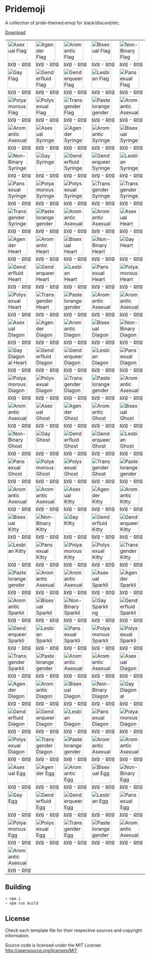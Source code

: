 Pridemoji
=========

A collection of pride-themed emoji for slack/discord/etc.

[Download](https://github.com/Tschrock/pridemoji/releases/latest/download/pridemoji.zip)

<!-- EMOJIGRID -->
| | | | | |
|-|-|-|-|-|
|<img src="https://pridemoji.cp3.es//png/ace-flag.png" height="64" title="Asexual Flag"/><br/> [svg](https://pridemoji.cp3.es//svg/ace-flag.svg) - [png](https://pridemoji.cp3.es//png/ace-flag.png)|<img src="https://pridemoji.cp3.es//png/agender-flag.png" height="64" title="Agender Flag"/><br/> [svg](https://pridemoji.cp3.es//svg/agender-flag.svg) - [png](https://pridemoji.cp3.es//png/agender-flag.png)|<img src="https://pridemoji.cp3.es//png/aro-flag.png" height="64" title="Aromantic Flag"/><br/> [svg](https://pridemoji.cp3.es//svg/aro-flag.svg) - [png](https://pridemoji.cp3.es//png/aro-flag.png)|<img src="https://pridemoji.cp3.es//png/bi-flag.png" height="64" title="Bisexual Flag"/><br/> [svg](https://pridemoji.cp3.es//svg/bi-flag.svg) - [png](https://pridemoji.cp3.es//png/bi-flag.png)|<img src="https://pridemoji.cp3.es//png/enby-flag.png" height="64" title="Non-Binary Flag"/><br/> [svg](https://pridemoji.cp3.es//svg/enby-flag.svg) - [png](https://pridemoji.cp3.es//png/enby-flag.png)|
|<img src="https://pridemoji.cp3.es//png/gay-flag.png" height="64" title="Gay Flag"/><br/> [svg](https://pridemoji.cp3.es//svg/gay-flag.svg) - [png](https://pridemoji.cp3.es//png/gay-flag.png)|<img src="https://pridemoji.cp3.es//png/fluid-flag.png" height="64" title="Genderfluid Flag"/><br/> [svg](https://pridemoji.cp3.es//svg/fluid-flag.svg) - [png](https://pridemoji.cp3.es//png/fluid-flag.png)|<img src="https://pridemoji.cp3.es//png/genderqueer-flag.png" height="64" title="Genderqueer Flag"/><br/> [svg](https://pridemoji.cp3.es//svg/genderqueer-flag.svg) - [png](https://pridemoji.cp3.es//png/genderqueer-flag.png)|<img src="https://pridemoji.cp3.es//png/lesbian-flag.png" height="64" title="Lesbian Flag"/><br/> [svg](https://pridemoji.cp3.es//svg/lesbian-flag.svg) - [png](https://pridemoji.cp3.es//png/lesbian-flag.png)|<img src="https://pridemoji.cp3.es//png/pan-flag.png" height="64" title="Pansexual Flag"/><br/> [svg](https://pridemoji.cp3.es//svg/pan-flag.svg) - [png](https://pridemoji.cp3.es//png/pan-flag.png)|
|<img src="https://pridemoji.cp3.es//png/polyamorous-flag.png" height="64" title="Polyamorous Flag"/><br/> [svg](https://pridemoji.cp3.es//svg/polyamorous-flag.svg) - [png](https://pridemoji.cp3.es//png/polyamorous-flag.png)|<img src="https://pridemoji.cp3.es//png/polysexual-flag.png" height="64" title="Polysexual Flag"/><br/> [svg](https://pridemoji.cp3.es//svg/polysexual-flag.svg) - [png](https://pridemoji.cp3.es//png/polysexual-flag.png)|<img src="https://pridemoji.cp3.es//png/trans-flag.png" height="64" title="Transgender Flag"/><br/> [svg](https://pridemoji.cp3.es//svg/trans-flag.svg) - [png](https://pridemoji.cp3.es//png/trans-flag.png)|<img src="https://pridemoji.cp3.es//png/pastelorangegender-flag.png" height="64" title="Pastelorangegender Flag"/><br/> [svg](https://pridemoji.cp3.es//svg/pastelorangegender-flag.svg) - [png](https://pridemoji.cp3.es//png/pastelorangegender-flag.png)|<img src="https://pridemoji.cp3.es//png/aroace-flag.png" height="64" title="Aromantic Asexual Flag"/><br/> [svg](https://pridemoji.cp3.es//svg/aroace-flag.svg) - [png](https://pridemoji.cp3.es//png/aroace-flag.png)|
|<img src="https://pridemoji.cp3.es//png/aroace-alt-flag.png" height="64" title="Aromantic Asexual Flag (Alt)"/><br/> [svg](https://pridemoji.cp3.es//svg/aroace-alt-flag.svg) - [png](https://pridemoji.cp3.es//png/aroace-alt-flag.png)|<img src="https://pridemoji.cp3.es//png/ace-syringe.png" height="64" title="Asexual Syringe"/><br/> [svg](https://pridemoji.cp3.es//svg/ace-syringe.svg) - [png](https://pridemoji.cp3.es//png/ace-syringe.png)|<img src="https://pridemoji.cp3.es//png/agender-syringe.png" height="64" title="Agender Syringe"/><br/> [svg](https://pridemoji.cp3.es//svg/agender-syringe.svg) - [png](https://pridemoji.cp3.es//png/agender-syringe.png)|<img src="https://pridemoji.cp3.es//png/aro-syringe.png" height="64" title="Aromantic Syringe"/><br/> [svg](https://pridemoji.cp3.es//svg/aro-syringe.svg) - [png](https://pridemoji.cp3.es//png/aro-syringe.png)|<img src="https://pridemoji.cp3.es//png/bi-syringe.png" height="64" title="Bisexual Syringe"/><br/> [svg](https://pridemoji.cp3.es//svg/bi-syringe.svg) - [png](https://pridemoji.cp3.es//png/bi-syringe.png)|
|<img src="https://pridemoji.cp3.es//png/enby-syringe.png" height="64" title="Non-Binary Syringe"/><br/> [svg](https://pridemoji.cp3.es//svg/enby-syringe.svg) - [png](https://pridemoji.cp3.es//png/enby-syringe.png)|<img src="https://pridemoji.cp3.es//png/gay-syringe.png" height="64" title="Gay Syringe"/><br/> [svg](https://pridemoji.cp3.es//svg/gay-syringe.svg) - [png](https://pridemoji.cp3.es//png/gay-syringe.png)|<img src="https://pridemoji.cp3.es//png/fluid-syringe.png" height="64" title="Genderfluid Syringe"/><br/> [svg](https://pridemoji.cp3.es//svg/fluid-syringe.svg) - [png](https://pridemoji.cp3.es//png/fluid-syringe.png)|<img src="https://pridemoji.cp3.es//png/genderqueer-syringe.png" height="64" title="Genderqueer Syringe"/><br/> [svg](https://pridemoji.cp3.es//svg/genderqueer-syringe.svg) - [png](https://pridemoji.cp3.es//png/genderqueer-syringe.png)|<img src="https://pridemoji.cp3.es//png/lesbian-syringe.png" height="64" title="Lesbian Syringe"/><br/> [svg](https://pridemoji.cp3.es//svg/lesbian-syringe.svg) - [png](https://pridemoji.cp3.es//png/lesbian-syringe.png)|
|<img src="https://pridemoji.cp3.es//png/pan-syringe.png" height="64" title="Pansexual Syringe"/><br/> [svg](https://pridemoji.cp3.es//svg/pan-syringe.svg) - [png](https://pridemoji.cp3.es//png/pan-syringe.png)|<img src="https://pridemoji.cp3.es//png/polyamorous-syringe.png" height="64" title="Polyamorous Syringe"/><br/> [svg](https://pridemoji.cp3.es//svg/polyamorous-syringe.svg) - [png](https://pridemoji.cp3.es//png/polyamorous-syringe.png)|<img src="https://pridemoji.cp3.es//png/polysexual-syringe.png" height="64" title="Polysexual Syringe"/><br/> [svg](https://pridemoji.cp3.es//svg/polysexual-syringe.svg) - [png](https://pridemoji.cp3.es//png/polysexual-syringe.png)|<img src="https://pridemoji.cp3.es//png/trans-syringe.png" height="64" title="Transgender Syringe"/><br/> [svg](https://pridemoji.cp3.es//svg/trans-syringe.svg) - [png](https://pridemoji.cp3.es//png/trans-syringe.png)|<img src="https://pridemoji.cp3.es//png/trans-blue-syringe.png" height="64" title="Transgender Syringe (Blue)"/><br/> [svg](https://pridemoji.cp3.es//svg/trans-blue-syringe.svg) - [png](https://pridemoji.cp3.es//png/trans-blue-syringe.png)|
|<img src="https://pridemoji.cp3.es//png/trans-pink-syringe.png" height="64" title="Transgender Syringe (Pink)"/><br/> [svg](https://pridemoji.cp3.es//svg/trans-pink-syringe.svg) - [png](https://pridemoji.cp3.es//png/trans-pink-syringe.png)|<img src="https://pridemoji.cp3.es//png/pastelorangegender-syringe.png" height="64" title="Pastelorangegender Syringe"/><br/> [svg](https://pridemoji.cp3.es//svg/pastelorangegender-syringe.svg) - [png](https://pridemoji.cp3.es//png/pastelorangegender-syringe.png)|<img src="https://pridemoji.cp3.es//png/aroace-syringe.png" height="64" title="Aromantic Asexual Syringe"/><br/> [svg](https://pridemoji.cp3.es//svg/aroace-syringe.svg) - [png](https://pridemoji.cp3.es//png/aroace-syringe.png)|<img src="https://pridemoji.cp3.es//png/aroace-alt-syringe.png" height="64" title="Aromantic Asexual Syringe (Alt)"/><br/> [svg](https://pridemoji.cp3.es//svg/aroace-alt-syringe.svg) - [png](https://pridemoji.cp3.es//png/aroace-alt-syringe.png)|<img src="https://pridemoji.cp3.es//png/ace-heart.png" height="64" title="Asexual Heart"/><br/> [svg](https://pridemoji.cp3.es//svg/ace-heart.svg) - [png](https://pridemoji.cp3.es//png/ace-heart.png)|
|<img src="https://pridemoji.cp3.es//png/agender-heart.png" height="64" title="Agender Heart"/><br/> [svg](https://pridemoji.cp3.es//svg/agender-heart.svg) - [png](https://pridemoji.cp3.es//png/agender-heart.png)|<img src="https://pridemoji.cp3.es//png/aro-heart.png" height="64" title="Aromantic Heart"/><br/> [svg](https://pridemoji.cp3.es//svg/aro-heart.svg) - [png](https://pridemoji.cp3.es//png/aro-heart.png)|<img src="https://pridemoji.cp3.es//png/bi-heart.png" height="64" title="Bisexual Heart"/><br/> [svg](https://pridemoji.cp3.es//svg/bi-heart.svg) - [png](https://pridemoji.cp3.es//png/bi-heart.png)|<img src="https://pridemoji.cp3.es//png/enby-heart.png" height="64" title="Non-Binary Heart"/><br/> [svg](https://pridemoji.cp3.es//svg/enby-heart.svg) - [png](https://pridemoji.cp3.es//png/enby-heart.png)|<img src="https://pridemoji.cp3.es//png/gay-heart.png" height="64" title="Gay Heart"/><br/> [svg](https://pridemoji.cp3.es//svg/gay-heart.svg) - [png](https://pridemoji.cp3.es//png/gay-heart.png)|
|<img src="https://pridemoji.cp3.es//png/fluid-heart.png" height="64" title="Genderfluid Heart"/><br/> [svg](https://pridemoji.cp3.es//svg/fluid-heart.svg) - [png](https://pridemoji.cp3.es//png/fluid-heart.png)|<img src="https://pridemoji.cp3.es//png/genderqueer-heart.png" height="64" title="Genderqueer Heart"/><br/> [svg](https://pridemoji.cp3.es//svg/genderqueer-heart.svg) - [png](https://pridemoji.cp3.es//png/genderqueer-heart.png)|<img src="https://pridemoji.cp3.es//png/lesbian-heart.png" height="64" title="Lesbian Heart"/><br/> [svg](https://pridemoji.cp3.es//svg/lesbian-heart.svg) - [png](https://pridemoji.cp3.es//png/lesbian-heart.png)|<img src="https://pridemoji.cp3.es//png/pan-heart.png" height="64" title="Pansexual Heart"/><br/> [svg](https://pridemoji.cp3.es//svg/pan-heart.svg) - [png](https://pridemoji.cp3.es//png/pan-heart.png)|<img src="https://pridemoji.cp3.es//png/polyamorous-heart.png" height="64" title="Polyamorous Heart"/><br/> [svg](https://pridemoji.cp3.es//svg/polyamorous-heart.svg) - [png](https://pridemoji.cp3.es//png/polyamorous-heart.png)|
|<img src="https://pridemoji.cp3.es//png/polysexual-heart.png" height="64" title="Polysexual Heart"/><br/> [svg](https://pridemoji.cp3.es//svg/polysexual-heart.svg) - [png](https://pridemoji.cp3.es//png/polysexual-heart.png)|<img src="https://pridemoji.cp3.es//png/trans-heart.png" height="64" title="Transgender Heart"/><br/> [svg](https://pridemoji.cp3.es//svg/trans-heart.svg) - [png](https://pridemoji.cp3.es//png/trans-heart.png)|<img src="https://pridemoji.cp3.es//png/pastelorangegender-heart.png" height="64" title="Pastelorangegender Heart"/><br/> [svg](https://pridemoji.cp3.es//svg/pastelorangegender-heart.svg) - [png](https://pridemoji.cp3.es//png/pastelorangegender-heart.png)|<img src="https://pridemoji.cp3.es//png/aroace-heart.png" height="64" title="Aromantic Asexual Heart"/><br/> [svg](https://pridemoji.cp3.es//svg/aroace-heart.svg) - [png](https://pridemoji.cp3.es//png/aroace-heart.png)|<img src="https://pridemoji.cp3.es//png/aroace-alt-heart.png" height="64" title="Aromantic Asexual Heart (Alt)"/><br/> [svg](https://pridemoji.cp3.es//svg/aroace-alt-heart.svg) - [png](https://pridemoji.cp3.es//png/aroace-alt-heart.png)|
|<img src="https://pridemoji.cp3.es//png/ace-heart-d.png" height="64" title="Asexual Diagonal Heart"/><br/> [svg](https://pridemoji.cp3.es//svg/ace-heart-d.svg) - [png](https://pridemoji.cp3.es//png/ace-heart-d.png)|<img src="https://pridemoji.cp3.es//png/agender-heart-d.png" height="64" title="Agender Diagonal Heart"/><br/> [svg](https://pridemoji.cp3.es//svg/agender-heart-d.svg) - [png](https://pridemoji.cp3.es//png/agender-heart-d.png)|<img src="https://pridemoji.cp3.es//png/aro-heart-d.png" height="64" title="Aromantic Diagonal Heart"/><br/> [svg](https://pridemoji.cp3.es//svg/aro-heart-d.svg) - [png](https://pridemoji.cp3.es//png/aro-heart-d.png)|<img src="https://pridemoji.cp3.es//png/bi-heart-d.png" height="64" title="Bisexual Diagonal Heart"/><br/> [svg](https://pridemoji.cp3.es//svg/bi-heart-d.svg) - [png](https://pridemoji.cp3.es//png/bi-heart-d.png)|<img src="https://pridemoji.cp3.es//png/enby-heart-d.png" height="64" title="Non-Binary Diagonal Heart"/><br/> [svg](https://pridemoji.cp3.es//svg/enby-heart-d.svg) - [png](https://pridemoji.cp3.es//png/enby-heart-d.png)|
|<img src="https://pridemoji.cp3.es//png/gay-heart-d.png" height="64" title="Gay Diagonal Heart"/><br/> [svg](https://pridemoji.cp3.es//svg/gay-heart-d.svg) - [png](https://pridemoji.cp3.es//png/gay-heart-d.png)|<img src="https://pridemoji.cp3.es//png/fluid-heart-d.png" height="64" title="Genderfluid Diagonal Heart"/><br/> [svg](https://pridemoji.cp3.es//svg/fluid-heart-d.svg) - [png](https://pridemoji.cp3.es//png/fluid-heart-d.png)|<img src="https://pridemoji.cp3.es//png/genderqueer-heart-d.png" height="64" title="Genderqueer Diagonal Heart"/><br/> [svg](https://pridemoji.cp3.es//svg/genderqueer-heart-d.svg) - [png](https://pridemoji.cp3.es//png/genderqueer-heart-d.png)|<img src="https://pridemoji.cp3.es//png/lesbian-heart-d.png" height="64" title="Lesbian Diagonal Heart"/><br/> [svg](https://pridemoji.cp3.es//svg/lesbian-heart-d.svg) - [png](https://pridemoji.cp3.es//png/lesbian-heart-d.png)|<img src="https://pridemoji.cp3.es//png/pan-heart-d.png" height="64" title="Pansexual Diagonal Heart"/><br/> [svg](https://pridemoji.cp3.es//svg/pan-heart-d.svg) - [png](https://pridemoji.cp3.es//png/pan-heart-d.png)|
|<img src="https://pridemoji.cp3.es//png/polyamorous-heart-d.png" height="64" title="Polyamorous Diagonal Heart"/><br/> [svg](https://pridemoji.cp3.es//svg/polyamorous-heart-d.svg) - [png](https://pridemoji.cp3.es//png/polyamorous-heart-d.png)|<img src="https://pridemoji.cp3.es//png/polysexual-heart-d.png" height="64" title="Polysexual Diagonal Heart"/><br/> [svg](https://pridemoji.cp3.es//svg/polysexual-heart-d.svg) - [png](https://pridemoji.cp3.es//png/polysexual-heart-d.png)|<img src="https://pridemoji.cp3.es//png/trans-heart-d.png" height="64" title="Transgender Diagonal Heart"/><br/> [svg](https://pridemoji.cp3.es//svg/trans-heart-d.svg) - [png](https://pridemoji.cp3.es//png/trans-heart-d.png)|<img src="https://pridemoji.cp3.es//png/pastelorangegender-heart-d.png" height="64" title="Pastelorangegender Diagonal Heart"/><br/> [svg](https://pridemoji.cp3.es//svg/pastelorangegender-heart-d.svg) - [png](https://pridemoji.cp3.es//png/pastelorangegender-heart-d.png)|<img src="https://pridemoji.cp3.es//png/aroace-heart-d.png" height="64" title="Aromantic Asexual Diagonal Heart"/><br/> [svg](https://pridemoji.cp3.es//svg/aroace-heart-d.svg) - [png](https://pridemoji.cp3.es//png/aroace-heart-d.png)|
|<img src="https://pridemoji.cp3.es//png/aroace-alt-heart-d.png" height="64" title="Aromantic Asexual Diagonal Heart (Alt)"/><br/> [svg](https://pridemoji.cp3.es//svg/aroace-alt-heart-d.svg) - [png](https://pridemoji.cp3.es//png/aroace-alt-heart-d.png)|<img src="https://pridemoji.cp3.es//png/ace-ghost.png" height="64" title="Asexual Ghost"/><br/> [svg](https://pridemoji.cp3.es//svg/ace-ghost.svg) - [png](https://pridemoji.cp3.es//png/ace-ghost.png)|<img src="https://pridemoji.cp3.es//png/agender-ghost.png" height="64" title="Agender Ghost"/><br/> [svg](https://pridemoji.cp3.es//svg/agender-ghost.svg) - [png](https://pridemoji.cp3.es//png/agender-ghost.png)|<img src="https://pridemoji.cp3.es//png/aro-ghost.png" height="64" title="Aromantic Ghost"/><br/> [svg](https://pridemoji.cp3.es//svg/aro-ghost.svg) - [png](https://pridemoji.cp3.es//png/aro-ghost.png)|<img src="https://pridemoji.cp3.es//png/bi-ghost.png" height="64" title="Bisexual Ghost"/><br/> [svg](https://pridemoji.cp3.es//svg/bi-ghost.svg) - [png](https://pridemoji.cp3.es//png/bi-ghost.png)|
|<img src="https://pridemoji.cp3.es//png/enby-ghost.png" height="64" title="Non-Binary Ghost"/><br/> [svg](https://pridemoji.cp3.es//svg/enby-ghost.svg) - [png](https://pridemoji.cp3.es//png/enby-ghost.png)|<img src="https://pridemoji.cp3.es//png/gay-ghost.png" height="64" title="Gay Ghost"/><br/> [svg](https://pridemoji.cp3.es//svg/gay-ghost.svg) - [png](https://pridemoji.cp3.es//png/gay-ghost.png)|<img src="https://pridemoji.cp3.es//png/fluid-ghost.png" height="64" title="Genderfluid Ghost"/><br/> [svg](https://pridemoji.cp3.es//svg/fluid-ghost.svg) - [png](https://pridemoji.cp3.es//png/fluid-ghost.png)|<img src="https://pridemoji.cp3.es//png/genderqueer-ghost.png" height="64" title="Genderqueer Ghost"/><br/> [svg](https://pridemoji.cp3.es//svg/genderqueer-ghost.svg) - [png](https://pridemoji.cp3.es//png/genderqueer-ghost.png)|<img src="https://pridemoji.cp3.es//png/lesbian-ghost.png" height="64" title="Lesbian Ghost"/><br/> [svg](https://pridemoji.cp3.es//svg/lesbian-ghost.svg) - [png](https://pridemoji.cp3.es//png/lesbian-ghost.png)|
|<img src="https://pridemoji.cp3.es//png/pan-ghost.png" height="64" title="Pansexual Ghost"/><br/> [svg](https://pridemoji.cp3.es//svg/pan-ghost.svg) - [png](https://pridemoji.cp3.es//png/pan-ghost.png)|<img src="https://pridemoji.cp3.es//png/polyamorous-ghost.png" height="64" title="Polyamorous Ghost"/><br/> [svg](https://pridemoji.cp3.es//svg/polyamorous-ghost.svg) - [png](https://pridemoji.cp3.es//png/polyamorous-ghost.png)|<img src="https://pridemoji.cp3.es//png/polysexual-ghost.png" height="64" title="Polysexual Ghost"/><br/> [svg](https://pridemoji.cp3.es//svg/polysexual-ghost.svg) - [png](https://pridemoji.cp3.es//png/polysexual-ghost.png)|<img src="https://pridemoji.cp3.es//png/trans-ghost.png" height="64" title="Transgender Ghost"/><br/> [svg](https://pridemoji.cp3.es//svg/trans-ghost.svg) - [png](https://pridemoji.cp3.es//png/trans-ghost.png)|<img src="https://pridemoji.cp3.es//png/pastelorangegender-ghost.png" height="64" title="Pastelorangegender Ghost"/><br/> [svg](https://pridemoji.cp3.es//svg/pastelorangegender-ghost.svg) - [png](https://pridemoji.cp3.es//png/pastelorangegender-ghost.png)|
|<img src="https://pridemoji.cp3.es//png/aroace-ghost.png" height="64" title="Aromantic Asexual Ghost"/><br/> [svg](https://pridemoji.cp3.es//svg/aroace-ghost.svg) - [png](https://pridemoji.cp3.es//png/aroace-ghost.png)|<img src="https://pridemoji.cp3.es//png/aroace-alt-ghost.png" height="64" title="Aromantic Asexual Ghost (Alt)"/><br/> [svg](https://pridemoji.cp3.es//svg/aroace-alt-ghost.svg) - [png](https://pridemoji.cp3.es//png/aroace-alt-ghost.png)|<img src="https://pridemoji.cp3.es//png/ace-cat.png" height="64" title="Asexual Kitty"/><br/> [svg](https://pridemoji.cp3.es//svg/ace-cat.svg) - [png](https://pridemoji.cp3.es//png/ace-cat.png)|<img src="https://pridemoji.cp3.es//png/agender-cat.png" height="64" title="Agender Kitty"/><br/> [svg](https://pridemoji.cp3.es//svg/agender-cat.svg) - [png](https://pridemoji.cp3.es//png/agender-cat.png)|<img src="https://pridemoji.cp3.es//png/aro-cat.png" height="64" title="Aromantic Kitty"/><br/> [svg](https://pridemoji.cp3.es//svg/aro-cat.svg) - [png](https://pridemoji.cp3.es//png/aro-cat.png)|
|<img src="https://pridemoji.cp3.es//png/bi-cat.png" height="64" title="Bisexual Kitty"/><br/> [svg](https://pridemoji.cp3.es//svg/bi-cat.svg) - [png](https://pridemoji.cp3.es//png/bi-cat.png)|<img src="https://pridemoji.cp3.es//png/enby-cat.png" height="64" title="Non-Binary Kitty"/><br/> [svg](https://pridemoji.cp3.es//svg/enby-cat.svg) - [png](https://pridemoji.cp3.es//png/enby-cat.png)|<img src="https://pridemoji.cp3.es//png/gay-cat.png" height="64" title="Gay Kitty"/><br/> [svg](https://pridemoji.cp3.es//svg/gay-cat.svg) - [png](https://pridemoji.cp3.es//png/gay-cat.png)|<img src="https://pridemoji.cp3.es//png/fluid-cat.png" height="64" title="Genderfluid Kitty"/><br/> [svg](https://pridemoji.cp3.es//svg/fluid-cat.svg) - [png](https://pridemoji.cp3.es//png/fluid-cat.png)|<img src="https://pridemoji.cp3.es//png/genderqueer-cat.png" height="64" title="Genderqueer Kitty"/><br/> [svg](https://pridemoji.cp3.es//svg/genderqueer-cat.svg) - [png](https://pridemoji.cp3.es//png/genderqueer-cat.png)|
|<img src="https://pridemoji.cp3.es//png/lesbian-cat.png" height="64" title="Lesbian Kitty"/><br/> [svg](https://pridemoji.cp3.es//svg/lesbian-cat.svg) - [png](https://pridemoji.cp3.es//png/lesbian-cat.png)|<img src="https://pridemoji.cp3.es//png/pan-cat.png" height="64" title="Pansexual Kitty"/><br/> [svg](https://pridemoji.cp3.es//svg/pan-cat.svg) - [png](https://pridemoji.cp3.es//png/pan-cat.png)|<img src="https://pridemoji.cp3.es//png/polyamorous-cat.png" height="64" title="Polyamorous Kitty"/><br/> [svg](https://pridemoji.cp3.es//svg/polyamorous-cat.svg) - [png](https://pridemoji.cp3.es//png/polyamorous-cat.png)|<img src="https://pridemoji.cp3.es//png/polysexual-cat.png" height="64" title="Polysexual Kitty"/><br/> [svg](https://pridemoji.cp3.es//svg/polysexual-cat.svg) - [png](https://pridemoji.cp3.es//png/polysexual-cat.png)|<img src="https://pridemoji.cp3.es//png/trans-cat.png" height="64" title="Transgender Kitty"/><br/> [svg](https://pridemoji.cp3.es//svg/trans-cat.svg) - [png](https://pridemoji.cp3.es//png/trans-cat.png)|
|<img src="https://pridemoji.cp3.es//png/pastelorangegender-cat.png" height="64" title="Pastelorangegender Kitty"/><br/> [svg](https://pridemoji.cp3.es//svg/pastelorangegender-cat.svg) - [png](https://pridemoji.cp3.es//png/pastelorangegender-cat.png)|<img src="https://pridemoji.cp3.es//png/aroace-cat.png" height="64" title="Aromantic Asexual Kitty"/><br/> [svg](https://pridemoji.cp3.es//svg/aroace-cat.svg) - [png](https://pridemoji.cp3.es//png/aroace-cat.png)|<img src="https://pridemoji.cp3.es//png/aroace-alt-cat.png" height="64" title="Aromantic Asexual Kitty (Alt)"/><br/> [svg](https://pridemoji.cp3.es//svg/aroace-alt-cat.svg) - [png](https://pridemoji.cp3.es//png/aroace-alt-cat.png)|<img src="https://pridemoji.cp3.es//png/ace-sparkling-heart.png" height="64" title="Asexual Sparkling Heart"/><br/> [svg](https://pridemoji.cp3.es//svg/ace-sparkling-heart.svg) - [png](https://pridemoji.cp3.es//png/ace-sparkling-heart.png)|<img src="https://pridemoji.cp3.es//png/agender-sparkling-heart.png" height="64" title="Agender Sparkling Heart"/><br/> [svg](https://pridemoji.cp3.es//svg/agender-sparkling-heart.svg) - [png](https://pridemoji.cp3.es//png/agender-sparkling-heart.png)|
|<img src="https://pridemoji.cp3.es//png/aro-sparkling-heart.png" height="64" title="Aromantic Sparkling Heart"/><br/> [svg](https://pridemoji.cp3.es//svg/aro-sparkling-heart.svg) - [png](https://pridemoji.cp3.es//png/aro-sparkling-heart.png)|<img src="https://pridemoji.cp3.es//png/bi-sparkling-heart.png" height="64" title="Bisexual Sparkling Heart"/><br/> [svg](https://pridemoji.cp3.es//svg/bi-sparkling-heart.svg) - [png](https://pridemoji.cp3.es//png/bi-sparkling-heart.png)|<img src="https://pridemoji.cp3.es//png/enby-sparkling-heart.png" height="64" title="Non-Binary Sparkling Heart"/><br/> [svg](https://pridemoji.cp3.es//svg/enby-sparkling-heart.svg) - [png](https://pridemoji.cp3.es//png/enby-sparkling-heart.png)|<img src="https://pridemoji.cp3.es//png/gay-sparkling-heart.png" height="64" title="Gay Sparkling Heart"/><br/> [svg](https://pridemoji.cp3.es//svg/gay-sparkling-heart.svg) - [png](https://pridemoji.cp3.es//png/gay-sparkling-heart.png)|<img src="https://pridemoji.cp3.es//png/fluid-sparkling-heart.png" height="64" title="Genderfluid Sparkling Heart"/><br/> [svg](https://pridemoji.cp3.es//svg/fluid-sparkling-heart.svg) - [png](https://pridemoji.cp3.es//png/fluid-sparkling-heart.png)|
|<img src="https://pridemoji.cp3.es//png/genderqueer-sparkling-heart.png" height="64" title="Genderqueer Sparkling Heart"/><br/> [svg](https://pridemoji.cp3.es//svg/genderqueer-sparkling-heart.svg) - [png](https://pridemoji.cp3.es//png/genderqueer-sparkling-heart.png)|<img src="https://pridemoji.cp3.es//png/lesbian-sparkling-heart.png" height="64" title="Lesbian Sparkling Heart"/><br/> [svg](https://pridemoji.cp3.es//svg/lesbian-sparkling-heart.svg) - [png](https://pridemoji.cp3.es//png/lesbian-sparkling-heart.png)|<img src="https://pridemoji.cp3.es//png/pan-sparkling-heart.png" height="64" title="Pansexual Sparkling Heart"/><br/> [svg](https://pridemoji.cp3.es//svg/pan-sparkling-heart.svg) - [png](https://pridemoji.cp3.es//png/pan-sparkling-heart.png)|<img src="https://pridemoji.cp3.es//png/polyamorous-sparkling-heart.png" height="64" title="Polyamorous Sparkling Heart"/><br/> [svg](https://pridemoji.cp3.es//svg/polyamorous-sparkling-heart.svg) - [png](https://pridemoji.cp3.es//png/polyamorous-sparkling-heart.png)|<img src="https://pridemoji.cp3.es//png/polysexual-sparkling-heart.png" height="64" title="Polysexual Sparkling Heart"/><br/> [svg](https://pridemoji.cp3.es//svg/polysexual-sparkling-heart.svg) - [png](https://pridemoji.cp3.es//png/polysexual-sparkling-heart.png)|
|<img src="https://pridemoji.cp3.es//png/trans-sparkling-heart.png" height="64" title="Transgender Sparkling Heart"/><br/> [svg](https://pridemoji.cp3.es//svg/trans-sparkling-heart.svg) - [png](https://pridemoji.cp3.es//png/trans-sparkling-heart.png)|<img src="https://pridemoji.cp3.es//png/pastelorangegender-sparkling-heart.png" height="64" title="Pastelorangegender Sparkling Heart"/><br/> [svg](https://pridemoji.cp3.es//svg/pastelorangegender-sparkling-heart.svg) - [png](https://pridemoji.cp3.es//png/pastelorangegender-sparkling-heart.png)|<img src="https://pridemoji.cp3.es//png/aroace-sparkling-heart.png" height="64" title="Aromantic Asexual Sparkling Heart"/><br/> [svg](https://pridemoji.cp3.es//svg/aroace-sparkling-heart.svg) - [png](https://pridemoji.cp3.es//png/aroace-sparkling-heart.png)|<img src="https://pridemoji.cp3.es//png/aroace-alt-sparkling-heart.png" height="64" title="Aromantic Asexual Sparkling Heart (Alt)"/><br/> [svg](https://pridemoji.cp3.es//svg/aroace-alt-sparkling-heart.svg) - [png](https://pridemoji.cp3.es//png/aroace-alt-sparkling-heart.png)|<img src="https://pridemoji.cp3.es//png/ace-sparkling-heart-d.png" height="64" title="Asexual Diagonal Sparkling Heart"/><br/> [svg](https://pridemoji.cp3.es//svg/ace-sparkling-heart-d.svg) - [png](https://pridemoji.cp3.es//png/ace-sparkling-heart-d.png)|
|<img src="https://pridemoji.cp3.es//png/agender-sparkling-heart-d.png" height="64" title="Agender Diagonal Sparkling Heart"/><br/> [svg](https://pridemoji.cp3.es//svg/agender-sparkling-heart-d.svg) - [png](https://pridemoji.cp3.es//png/agender-sparkling-heart-d.png)|<img src="https://pridemoji.cp3.es//png/aro-sparkling-heart-d.png" height="64" title="Aromantic Diagonal Sparkling Heart"/><br/> [svg](https://pridemoji.cp3.es//svg/aro-sparkling-heart-d.svg) - [png](https://pridemoji.cp3.es//png/aro-sparkling-heart-d.png)|<img src="https://pridemoji.cp3.es//png/bi-sparkling-heart-d.png" height="64" title="Bisexual Diagonal Sparkling Heart"/><br/> [svg](https://pridemoji.cp3.es//svg/bi-sparkling-heart-d.svg) - [png](https://pridemoji.cp3.es//png/bi-sparkling-heart-d.png)|<img src="https://pridemoji.cp3.es//png/enby-sparkling-heart-d.png" height="64" title="Non-Binary Diagonal Sparkling Heart"/><br/> [svg](https://pridemoji.cp3.es//svg/enby-sparkling-heart-d.svg) - [png](https://pridemoji.cp3.es//png/enby-sparkling-heart-d.png)|<img src="https://pridemoji.cp3.es//png/gay-sparkling-heart-d.png" height="64" title="Gay Diagonal Sparkling Heart"/><br/> [svg](https://pridemoji.cp3.es//svg/gay-sparkling-heart-d.svg) - [png](https://pridemoji.cp3.es//png/gay-sparkling-heart-d.png)|
|<img src="https://pridemoji.cp3.es//png/fluid-sparkling-heart-d.png" height="64" title="Genderfluid Diagonal Sparkling Heart"/><br/> [svg](https://pridemoji.cp3.es//svg/fluid-sparkling-heart-d.svg) - [png](https://pridemoji.cp3.es//png/fluid-sparkling-heart-d.png)|<img src="https://pridemoji.cp3.es//png/genderqueer-sparkling-heart-d.png" height="64" title="Genderqueer Diagonal Sparkling Heart"/><br/> [svg](https://pridemoji.cp3.es//svg/genderqueer-sparkling-heart-d.svg) - [png](https://pridemoji.cp3.es//png/genderqueer-sparkling-heart-d.png)|<img src="https://pridemoji.cp3.es//png/lesbian-sparkling-heart-d.png" height="64" title="Lesbian Diagonal Sparkling Heart"/><br/> [svg](https://pridemoji.cp3.es//svg/lesbian-sparkling-heart-d.svg) - [png](https://pridemoji.cp3.es//png/lesbian-sparkling-heart-d.png)|<img src="https://pridemoji.cp3.es//png/pan-sparkling-heart-d.png" height="64" title="Pansexual Diagonal Sparkling Heart"/><br/> [svg](https://pridemoji.cp3.es//svg/pan-sparkling-heart-d.svg) - [png](https://pridemoji.cp3.es//png/pan-sparkling-heart-d.png)|<img src="https://pridemoji.cp3.es//png/polyamorous-sparkling-heart-d.png" height="64" title="Polyamorous Diagonal Sparkling Heart"/><br/> [svg](https://pridemoji.cp3.es//svg/polyamorous-sparkling-heart-d.svg) - [png](https://pridemoji.cp3.es//png/polyamorous-sparkling-heart-d.png)|
|<img src="https://pridemoji.cp3.es//png/polysexual-sparkling-heart-d.png" height="64" title="Polysexual Diagonal Sparkling Heart"/><br/> [svg](https://pridemoji.cp3.es//svg/polysexual-sparkling-heart-d.svg) - [png](https://pridemoji.cp3.es//png/polysexual-sparkling-heart-d.png)|<img src="https://pridemoji.cp3.es//png/trans-sparkling-heart-d.png" height="64" title="Transgender Diagonal Sparkling Heart"/><br/> [svg](https://pridemoji.cp3.es//svg/trans-sparkling-heart-d.svg) - [png](https://pridemoji.cp3.es//png/trans-sparkling-heart-d.png)|<img src="https://pridemoji.cp3.es//png/pastelorangegender-sparkling-heart-d.png" height="64" title="Pastelorangegender Diagonal Sparkling Heart"/><br/> [svg](https://pridemoji.cp3.es//svg/pastelorangegender-sparkling-heart-d.svg) - [png](https://pridemoji.cp3.es//png/pastelorangegender-sparkling-heart-d.png)|<img src="https://pridemoji.cp3.es//png/aroace-sparkling-heart-d.png" height="64" title="Aromantic Asexual Diagonal Sparkling Heart"/><br/> [svg](https://pridemoji.cp3.es//svg/aroace-sparkling-heart-d.svg) - [png](https://pridemoji.cp3.es//png/aroace-sparkling-heart-d.png)|<img src="https://pridemoji.cp3.es//png/aroace-alt-sparkling-heart-d.png" height="64" title="Aromantic Asexual Diagonal Sparkling Heart (Alt)"/><br/> [svg](https://pridemoji.cp3.es//svg/aroace-alt-sparkling-heart-d.svg) - [png](https://pridemoji.cp3.es//png/aroace-alt-sparkling-heart-d.png)|
|<img src="https://pridemoji.cp3.es//png/ace-egg.png" height="64" title="Asexual Egg"/><br/> [svg](https://pridemoji.cp3.es//svg/ace-egg.svg) - [png](https://pridemoji.cp3.es//png/ace-egg.png)|<img src="https://pridemoji.cp3.es//png/agender-egg.png" height="64" title="Agender Egg"/><br/> [svg](https://pridemoji.cp3.es//svg/agender-egg.svg) - [png](https://pridemoji.cp3.es//png/agender-egg.png)|<img src="https://pridemoji.cp3.es//png/aro-egg.png" height="64" title="Aromantic Egg"/><br/> [svg](https://pridemoji.cp3.es//svg/aro-egg.svg) - [png](https://pridemoji.cp3.es//png/aro-egg.png)|<img src="https://pridemoji.cp3.es//png/bi-egg.png" height="64" title="Bisexual Egg"/><br/> [svg](https://pridemoji.cp3.es//svg/bi-egg.svg) - [png](https://pridemoji.cp3.es//png/bi-egg.png)|<img src="https://pridemoji.cp3.es//png/enby-egg.png" height="64" title="Non-Binary Egg"/><br/> [svg](https://pridemoji.cp3.es//svg/enby-egg.svg) - [png](https://pridemoji.cp3.es//png/enby-egg.png)|
|<img src="https://pridemoji.cp3.es//png/gay-egg.png" height="64" title="Gay Egg"/><br/> [svg](https://pridemoji.cp3.es//svg/gay-egg.svg) - [png](https://pridemoji.cp3.es//png/gay-egg.png)|<img src="https://pridemoji.cp3.es//png/fluid-egg.png" height="64" title="Genderfluid Egg"/><br/> [svg](https://pridemoji.cp3.es//svg/fluid-egg.svg) - [png](https://pridemoji.cp3.es//png/fluid-egg.png)|<img src="https://pridemoji.cp3.es//png/genderqueer-egg.png" height="64" title="Genderqueer Egg"/><br/> [svg](https://pridemoji.cp3.es//svg/genderqueer-egg.svg) - [png](https://pridemoji.cp3.es//png/genderqueer-egg.png)|<img src="https://pridemoji.cp3.es//png/lesbian-egg.png" height="64" title="Lesbian Egg"/><br/> [svg](https://pridemoji.cp3.es//svg/lesbian-egg.svg) - [png](https://pridemoji.cp3.es//png/lesbian-egg.png)|<img src="https://pridemoji.cp3.es//png/pan-egg.png" height="64" title="Pansexual Egg"/><br/> [svg](https://pridemoji.cp3.es//svg/pan-egg.svg) - [png](https://pridemoji.cp3.es//png/pan-egg.png)|
|<img src="https://pridemoji.cp3.es//png/polyamorous-egg.png" height="64" title="Polyamorous Egg"/><br/> [svg](https://pridemoji.cp3.es//svg/polyamorous-egg.svg) - [png](https://pridemoji.cp3.es//png/polyamorous-egg.png)|<img src="https://pridemoji.cp3.es//png/polysexual-egg.png" height="64" title="Polysexual Egg"/><br/> [svg](https://pridemoji.cp3.es//svg/polysexual-egg.svg) - [png](https://pridemoji.cp3.es//png/polysexual-egg.png)|<img src="https://pridemoji.cp3.es//png/trans-egg.png" height="64" title="Transgender Egg"/><br/> [svg](https://pridemoji.cp3.es//svg/trans-egg.svg) - [png](https://pridemoji.cp3.es//png/trans-egg.png)|<img src="https://pridemoji.cp3.es//png/pastelorangegender-egg.png" height="64" title="Pastelorangegender Egg"/><br/> [svg](https://pridemoji.cp3.es//svg/pastelorangegender-egg.svg) - [png](https://pridemoji.cp3.es//png/pastelorangegender-egg.png)|<img src="https://pridemoji.cp3.es//png/aroace-egg.png" height="64" title="Aromantic Asexual Egg"/><br/> [svg](https://pridemoji.cp3.es//svg/aroace-egg.svg) - [png](https://pridemoji.cp3.es//png/aroace-egg.png)|
|<img src="https://pridemoji.cp3.es//png/aroace-alt-egg.png" height="64" title="Aromantic Asexual Egg (Alt)"/><br/> [svg](https://pridemoji.cp3.es//svg/aroace-alt-egg.svg) - [png](https://pridemoji.cp3.es//png/aroace-alt-egg.png)|
<!-- ENDEMOJIGRID -->

## Building

```sh
> npm i
> npm run build
```

## License

Check each template file for their respective sources and copyright information.

Source code is licensed under the MIT License: http://opensource.org/licenses/MIT
